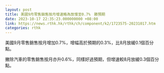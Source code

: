 ```yaml
---
layout: post
title: 美國9月零售銷售按月增速略為放慢至0.7%　勝預期
date: 2023-10-17 22:35:23.000000000 +08:00
link: https://news.rthk.hk/rthk/ch/component/k2/1723575-20231017.htm
categories: rthk
---
```


美國9月零售銷售按月增加0.7%，增幅高於預期的0.3%，比8月放緩0.1個百分點。

撇除汽車的零售銷售按月亦升0.6%，同樣好過預期，但增速較8月放緩0.3個百分點。
